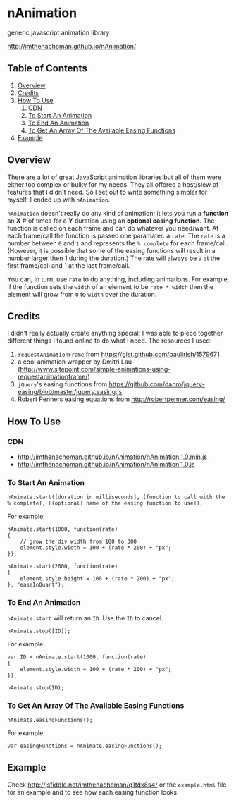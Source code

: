 # nAnimation
generic javascript animation library

http://imthenachoman.github.io/nAnimation/

## Table of Contents

 1. [Overview](#overview)
 2. [Credits](#credits)
 3. [How To Use](#how-to-use)
	 1. [CDN](#cdn)
	 2. [To Start An Animation](#to-start-an-animation)
	 3. [To End An Animation](#to-end-an-animation)
	 4. [To Get An Array Of The Available Easing Functions](#to-get-an-array-of-the-available-easing-functions)
 4. [Example](#example)

## Overview

There are a lot of great JavaScript animation libraries but all of them were either too complex or bulky for my needs. They all offered a host/slew of features that I didn't need. So I set out to write something simpler for myself. I ended up with `nAnimation`.

`nAnimation` doesn't really do any kind of animation; it lets you run a **function** an **X** # of times for a **Y** duration using an **optional easing function**. The function is called on each frame and can do whatever you need/want. At each frame/call the function is passed one paramater: a `rate`. The `rate` is a number between `0` and `1` and represents the `% complete` for each frame/call. (However, it is possible that some of the easing functions will result in a number larger then 1 during the duration.) The rate will always be `0` at the first frame/call and 1 at the last frame/call.

You can, in turn, use `rate` to do anything, including animations. For example, if the function sets the `width` of an element to be `rate * width` then the element will grow from `0` to `width` over the duration.

## Credits

I didn't really actually create anything special; I was able to piece together different things I found online to do what I need. The resources I used:

 1. `requestAnimationFrame` from https://gist.github.com/paulirish/1579671
 2. a cool animation wrapper by Dmitri Lau (http://www.sitepoint.com/simple-animations-using-requestanimationframe/)
 3. `jQuery`'s easing functions from https://github.com/danro/jquery-easing/blob/master/jquery.easing.js
 4. Robert Penners easing equations from http://robertpenner.com/easing/

## How To Use

### CDN

 - http://imthenachoman.github.io/nAnimation/nAnimation.1.0.min.js
 - http://imthenachoman.github.io/nAnimation/nAnimation.1.0.js

### To Start An Animation

    nAnimate.start([duration in milliseconds], [function to call with the % complete], [(optional) name of the easing function to use]);

For example:

    nAnimate.start(1000, function(rate)
    {
        // grow the div width from 100 to 300
        element.style.width = 100 + (rate * 200) + "px";
    });
    
    nAnimate.start(2000, function(rate)
    {
        element.style.height = 100 + (rate * 200) + "px";
    }, "easeInQuart");
  
### To End An Animation

`nAnimate.start` will return an `ID`. Use the `ID` to cancel.

    nAnimate.stop([ID]);

For example:

    var ID = nAnimate.start(1000, function(rate)
    {
        element.style.width = 100 + (rate * 200) + "px";
    });
    
    nAnimate.stop(ID);
  
### To Get An Array Of The Available Easing Functions

    nAnimate.easingFunctions();

For example:

    var easingFunctions = nAnimate.easingFunctions();

## Example

Check http://jsfiddle.net/imthenachoman/q1tdx8s4/ or the `example.html` file for an example and to see how each easing function looks.
